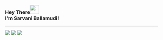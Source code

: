 ### Hey There<img src="https://raw.githubusercontent.com/MartinHeinz/MartinHeinz/master/wave.gif" width="30px"> <br> I'm Sarvani Ballamudi!

---
<a href="https://www.instagram.com/sarvaniballamudi"> <img src="https://img.shields.io/badge/Instagram-F10E84?style=for-the-badge&logo=instagram&logoColor=white"></a>
<a href="https://www.linkedin.com/in/sarvaniballamudi"> <img src="https://img.shields.io/badge/LinkedIn-0077B5?style=for-the-badge&logo=linkedin&logoColor=white"></a>
<a href="https://www.youtube.com/c/SarvaniBallamudi"> <img src="https://img.shields.io/badge/YouTube-FF0000?style=for-the-badge&logo=youtube&logoColor=white"></a>

<!--
**sarvaniballamudi/sarvaniballamudi** is a ✨ _special_ ✨ repository because its `README.md` (this file) appears on your GitHub profile.

Here are some ideas to get you started:

- 🔭 I’m currently working on ...
- 🌱 I’m currently learning ...
- 👯 I’m looking to collaborate on ...
- 🤔 I’m looking for help with ...
- 💬 Ask me about ...
- 📫 How to reach me: ...
- 😄 Pronouns: ...
- ⚡ Fun fact: ...
-->
